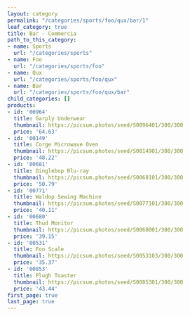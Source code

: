 ```yaml
---
layout: category
permalink: "/categories/sports/foo/qux/bar/1"
leaf_category: true
title: Bar - Commercia
path_to_this_category:
- name: Sports
  url: "/categories/sports"
- name: Foo
  url: "/categories/sports/foo"
- name: Qux
  url: "/categories/sports/foo/qux"
- name: Bar
  url: "/categories/sports/foo/qux/bar"
child_categories: []
products:
- id: '00964'
  title: Garply Underwear
  thumbnail: https://picsum.photos/seed/S0096401/300/300
  price: '64.63'
- id: '00149'
  title: Corge Microwave Oven
  thumbnail: https://picsum.photos/seed/S0014901/300/300
  price: '48.22'
- id: '00681'
  title: Dinglebop Blu-ray
  thumbnail: https://picsum.photos/seed/S0068101/300/300
  price: '50.79'
- id: '00771'
  title: Waldop Sewing Machine
  thumbnail: https://picsum.photos/seed/S0077101/300/300
  price: '40.11'
- id: '00680'
  title: Thud Monitor
  thumbnail: https://picsum.photos/seed/S0068001/300/300
  price: '39.15'
- id: '00531'
  title: Foo Scale
  thumbnail: https://picsum.photos/seed/S0053103/300/300
  price: '35.37'
- id: '00853'
  title: Plugh Toaster
  thumbnail: https://picsum.photos/seed/S0085301/300/300
  price: '43.44'
first_page: true
last_page: true
---
```

